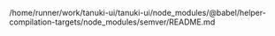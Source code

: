 /home/runner/work/tanuki-ui/tanuki-ui/node_modules/@babel/helper-compilation-targets/node_modules/semver/README.md